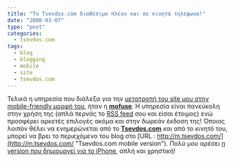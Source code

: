 ```yaml
---
title: "Το Tsevdos.com διαθέσιμο πλέον και σε κινητά τηλέφωνα!"
date: "2008-03-07"
type: "post"
categories:
  - tsevdos.com
tags:
  - blog
  - blogging
  - mobile
  - site
  - tsevdos.com
---
```


Τελικά η υπηρεσία που διάλεξα για την [μετατροπή του site μου στην mobile-friendly μορφή του](http://m.tsevdos.com/ "Tsevdos.com mobile version"), ήταν η [**mofuse**](http://www.mofuse.com/ "mofuse site"). Η υπηρεσία είναι πανεύκολη στην χρήση της (απλά περνάς το [RSS feed](<http://en.wikipedia.org/wiki/RSS_(file_format)> "RSS feed in Wikipedia") σου και είσαι έτοιμος) ενώ προσφέρει αρκετές επιλογές ακόμα και στην δωρεάν έκδοση της! Όποιος λοιπόν θέλει να ενημερώνεται από το [**Tsevdos.com**](http://www.tsevdos.com/ "Tsevdos.com blog") και από το κινητό του, μπορεί να βρει το περιεχόμενο του blog στο [URL : http://m.tsevdos.com/](http://m.tsevdos.com/ "Tsevdos.com mobile version"). Πολύ μου αρέσει [η version που δημιουργεί για το iPhone](http://tsevdos.mofuse.mobi/iphone/preview/ "Tsevdos.com iPhone version"), απλή και χρηστική!
